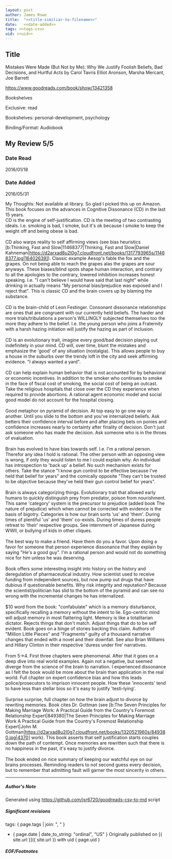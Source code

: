 ```yaml
---
layout: post
author: James Rowe
title:  "<<title-similiar-to-filename>>"
date:   <<date-added>>
tags: <<tags-csv>
uid: <<uid>>
---
```


<!-- highly dependent on how you personally use jekyll templates, and how you want this to show up -->

## Title

Mistakes Were Made (But Not by Me): Why We Justify Foolish Beliefs, Bad Decisions, and Hurtful Acts by Carol Tavris
Elliot Aronson, Marsha Mercant, Joe Barrett 

https://www.goodreads.com/book/show/13421358

Bookshelves

Exclusive: read

Bookshelves: personal-development, psychology

Binding/Format: Audiobook

## My Review 5/5

### Date Read
2016/01/18

### Date Added
2016/05/31

My Thoughts: Not available at library. So glad I picked this up on Amazon.<br/>This book focuses on the advances in Cognitive Dissonance (CD) in the last 15 years. <br/>CD is the engine of self-justification. CD is the meeting of two contrasting ideals. I.e. smoking is bad, I smoke, but it's ok because I smoke to keep the weight off and being obese is bad.<br/><br/>CD also warps reality to self affirming views (see bias heuristics [b:Thinking, Fast and Slow|11468377|Thinking, Fast and Slow|Daniel Kahneman|https://d2arxad8u2l0g7.cloudfront.net/books/1317793965s/11468377.jpg|16402639]). Classic example Aesop's fable the fox and the grapes. On not being able to reach the grapes alas the grapes are sour anyways. These biases/blind spots shape human interaction, and contrary to all the apologies to the contrary, lowered inhibition increases honest speaking. I.e. "I can't believe I would have said that last night" while drinking in actually means "My personal bias/prejudice was exposed and I reject that". This is classic CD and the brain covers up by blaming the substance.<br/><br/>CD is the brain-child of Leon Festinger. Consonant dissonance relationships are ones that are congruent with our currently held beliefs. The harder and more trials/tribulations a person's WILLINGLY subjected themselves too the more they adhere to the belief. I.e. the young person who joins a Fraternity with a harsh hazing initiation will justify the hazing as part of inclusion.<br/><br/>CD is an evolutionary trait, imagine every good/bad decision playing out indefinitely in your mind. CD will, over time, blunt the mistakes and emphasize the 'good' of any situation (nostalgia). This allows people to buy a house in the suburbs over the trendy loft in the city and seek affirming evidence. "I always wanted a yard".<br/><br/>CD can help explain human behavior that is not accounted for by behavioral or economic incentives. In addition to the smoker who continues to smoke in the face of fiscal cost of smoking, the social cost of being an outcast. Take the religious hospitals that close over the CD they experience when required to provide abortions. A rational agent economic model and social good model do not account for the hospital closing.<br/><br/>Good metaphor on pyramid of decision. At top easy to go one way or another. Until you slide to the bottom and you've internalized beliefs. Ask betters their confidence interval before and after placing bets on ponies and confidence increases nearly to certainty after finality of decision. Don't just ask someone who has made the decision. Ask someone who is in the throes of evaluation.<br/><br/>Brain has evolved to have bias towards self. I.e. I'm a rational person. Therefor any idea I hold is rational. The other person with an opposing view is wrong, if only they would listen to me I could explain why. An individual has introspection to 'back up' a belief. No such mechanism exists for others. Take the stance "I know gun control to be effective because I've held that belief for years" and the comically opposite "They can't be trusted to be objective because they've held their gun control belief for years".<br/><br/>Brain is always categorizing things. Evolutionary trait that allowed early humans to quickly distinguish prey from predator, poison from nourishment. This same 'category' system is the precursor to prejudice (added book The nature of prejudice) which when cannot be corrected with evidence is the basis of bigotry. Categories is how our brain sorts 'us' and 'them'. During times of plentiful 'us' and 'them' co-exists. During times of duress people retreat to 'their' respective groups. See internment of Japanese during WWII, or bullying of kids in other cliques.<br/><br/>The best way to make a friend. Have them do you a favor. Upon doing a favor for someone that person experience dissonance that they explain by saying "He's a good guy". I'm a rational person and would not do something nice for him unless he was deserving.<br/><br/>Book offers some interesting insight into history on the history and deregulation of pharmaceutical industry. How scientist used to receive funding from independent sources, but now pump out drugs that have dubious if questionable benefits. Why risk integrity and reputation? Because the scientist/politician has slid to the bottom of the pyramid and can see no wrong with the incremental changes he has internalized.<br/><br/>$10 word from the book: "confabulate" which is a memory disturbance, specifically recalling a memory without the intent to lie. Ego-centric mind will adjust memory in most flattering light. Memory is like a totalitarian dictator. Rejects things that don't match. Adjust things that do to be self evident. Book goes on a binge of stories backing this claim. Authors of "Million Little Pieces" and "Fragments" guilty of a thousand narrative changes that ended with a novel and their downfall. See also Brian Williams and Hillary Clinton in their respective 'duress under fire' narratives.<br/><br/>From 5->4. First three chapters were phenomenal. After that it goes on a deep dive into real world examples. Again not a negative, but seemed diverge from the science of the brain to narration. I experienced dissonance as I felt the book would be more about the brain than application in the real world. Full chapter on expert confidence bias and how this leads police/prosecutors to imprison innocent people. How these 'innocents' tend to have less than stellar bios so it's easy to justify 'testi-lying'.<br/><br/>Surprise surprise, full chapter on how the brain adjust to divorce by rewriting memories. Book cites Dr. Gottman (see [b:The Seven Principles for Making Marriage Work: A Practical Guide from the Country's Foremost Relationship Expert|849380|The Seven Principles for Making Marriage Work  A Practical Guide from the Country's Foremost Relationship Expert|John M. Gottman|https://d2arxad8u2l0g7.cloudfront.net/books/1320521960s/849380.jpg|4370] work). This book asserts that self justification starts couples down the path of contempt. Once memories are rewritten such that there is no happiness in the past, it's easy to justify divorce.<br/><br/>The book ended on nice summary of keeping our watchful eye on our brains processes. Reminding readers to not second guess every decision, but to remember that admitting fault will garner the most sincerity in others.

---

##### Author's Note

Generated using https://github.com/jsr6720/goodreads-csv-to-md script

##### Significant revisions

tags: { page.tags | join: ", " } <!-- todo move this somewhere -->

- { page.date | date_to_string: "ordinal", "US" } Originally published on [{ site.url }]({ site.url }) with uid { page.uid }

##### EOF/Footnotes
